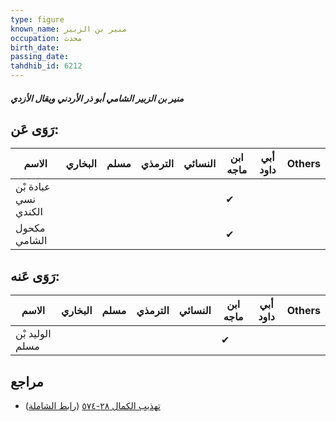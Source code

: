 ```yaml
---
type: figure
known_name: منير بن الزبير
occupation: محدث
birth_date:
passing_date:
tahdhib_id: 6212
---
```

##### منير بن الزبير الشامي أبو ذر الأردني ويقال الأزدي

## رَوَى عَن:
| الاسم                | البخاري | مسلم | الترمذي | النسائي | ابن ماجه | أبي داود | Others |
| -------------------- | ------- | ---- | ------- | ------- | -------- | -------- | ------ |
| عبادة بْن نسي الكندي |         |      |         |         | ✔        |          |        |
| مكحول الشامي         |         |      |         |         | ✔        |          |        |
## رَوَى عَنه:
| الاسم           | البخاري | مسلم | الترمذي | النسائي | ابن ماجه | أبي داود | Others |
| --------------- | ------- | ---- | ------- | ------- | -------- | -------- | ------ |
| الوليد بْن مسلم |         |      |         |         | ✔        |          |        |
## مراجع
- [تهذيب الكمال ٢٨-٥٧٤](obsidian://open?vault=Tahdhib-al-Kamal&file=Figures/٦٢١٢-منير%20بن%20الزبير%20الشامي%20أبو%20ذر%20الأردني%20ويقال%20الأزدي) ([رابط الشاملة](https://shamela.ws/book/3722/15549))
